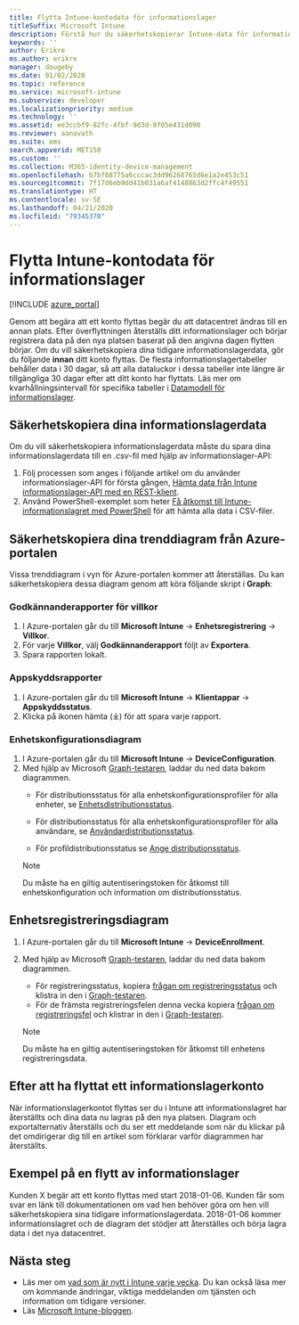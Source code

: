 ```yaml
---
title: Flytta Intune-kontodata för informationslager
titleSuffix: Microsoft Intune
description: Förstå hur du säkerhetskopierar Intune-data för informationslager när du flyttar ditt konto.
keywords: ''
author: Erikre
ms.author: erikre
manager: dougeby
ms.date: 01/02/2020
ms.topic: reference
ms.service: microsoft-intune
ms.subservice: developer
ms.localizationpriority: medium
ms.technology: ''
ms.assetid: ee3ccbf9-82fc-4fbf-9d3d-8f05e431d090
ms.reviewer: aanavath
ms.suite: ems
search.appverid: MET150
ms.custom: ''
ms.collection: M365-identity-device-management
ms.openlocfilehash: b7bf08775a6cccac3dd96268765d6e1a2e453c51
ms.sourcegitcommit: 7f17d6eb9dd41b031a6af4148863d2ffc4f49551
ms.translationtype: HT
ms.contentlocale: sv-SE
ms.lasthandoff: 04/21/2020
ms.locfileid: "79345370"
---
```

# <a name="move-your-intune-data-warehouse-account-data"></a>Flytta Intune-kontodata för informationslager 

[!INCLUDE [azure_portal](../includes/azure_portal.md)]

Genom att begära att ett konto flyttas begär du att datacentret ändras till en annan plats. Efter överflyttningen återställs ditt informationslager och börjar registrera data på den nya platsen baserat på den angivna dagen flytten börjar. Om du vill säkerhetskopiera dina tidigare informationslagerdata, gör du följande **innan** ditt konto flyttas. De flesta informationslagertabeller behåller data i 30 dagar, så att alla dataluckor i dessa tabeller inte längre är tillgängliga 30 dagar efter att ditt konto har flyttats. Läs mer om kvarhållningsintervall för specifika tabeller i [Datamodell för informationslager](reports-ref-data-model.md). 

## <a name="back-up-your-data-warehouse-data"></a>Säkerhetskopiera dina informationslagerdata 

Om du vill säkerhetskopiera informationslagerdata måste du spara dina informationslagerdata till en *.csv*-fil med hjälp av informationslager-API:  

1. Följ processen som anges i följande artikel om du använder informationslager-API för första gången, [Hämta data från Intune informationslager-API med en REST-klient](reports-proc-data-rest.md).
2. Använd PowerShell-exemplet som heter [Få åtkomst till Intune-informationslagret med PowerShell](https://github.com/Microsoft/Intune-Data-Warehouse/tree/master/Samples/PowerShell) för att hämta alla data i CSV-filer. 

## <a name="back-up-your-trend-charts-from-the-azure-portal"></a>Säkerhetskopiera dina trenddiagram från Azure-portalen

Vissa trenddiagram i vyn för Azure-portalen kommer att återställas. Du kan säkerhetskopiera dessa diagram genom att köra följande skript i **Graph**:   

### <a name="terms--conditions-acceptance-reports"></a>Godkännanderapporter för villkor
1. I Azure-portalen går du till **Microsoft Intune** -> **Enhetsregistrering** -> **Villkor**.
2. För varje **Villkor**, välj **Godkännanderapport** följt av **Exportera**.
3. Spara rapporten lokalt.
 
### <a name="app-protection-reports"></a>Appskyddsrapporter  
1. I Azure-portalen går du till **Microsoft Intune** -> **Klientappar** -> **Appskyddsstatus**.
2. Klicka på ikonen hämta (⤓) för att spara varje rapport.

### <a name="device-configuration-charts"></a>Enhetskonfigurationsdiagram 
1. I Azure-portalen går du till **Microsoft Intune** -> **DeviceConfiguration**.
2. Med hjälp av Microsoft [Graph-testaren](https://developer.microsoft.com/graph/graph-explorer), laddar du ned data bakom diagrammen. 
    - För distributionsstatus för alla enhetskonfigurationsprofiler för alla enheter, se [Enhetsdistributionsstatus](https://graph.microsoft.com/beta/reports/deviceConfigurationDeviceActivity/content).

    - För distributionsstatus för alla enhetskonfigurationsprofiler för alla användare, se [Användardistributionsstatus](https://graph.microsoft.com/beta/reports/deviceConfigurationUserActivity/content).

    - För profildistributionsstatus se [Ange distributionsstatus](https://graph.microsoft.com/beta/deviceManagement/deviceConfigurations?$select=id,displayName,lastModifiedDateTime,deviceStatusOverview&$expand=deviceStatusOverview).
  
    > [!NOTE]
    > Du måste ha en giltig autentiseringstoken för åtkomst till enhetskonfiguration och information om distributionsstatus.

## <a name="device-enrollment-charts"></a>Enhetsregistreringsdiagram
1. I Azure-portalen går du till **Microsoft Intune** -> **DeviceEnrollment**.
2. Med hjälp av Microsoft [Graph-testaren](https://developer.microsoft.com/graph/graph-explorer), laddar du ned data bakom diagrammen.
    - För registreringsstatus, kopiera [frågan om registreringsstatus](https://graph.microsoft.com/beta/reports/managedDeviceEnrollmentFailureTrends()/content) och klistra in den i [Graph-testaren](https://developer.microsoft.com/graph/graph-explorer).
    - För de främsta registreringsfelen denna vecka kopiera [frågan om registreringsfel](https://graph.microsoft.com/beta/reports/managedDeviceEnrollmentTopFailures(period=null)/content) och klistrar in den i [Graph-testaren](https://developer.microsoft.com/graph/graph-explorer).

    > [!NOTE]
    > Du måste ha en giltig autentiseringstoken för åtkomst till enhetens registreringsdata. 

## <a name="after-a-data-warehouse-account-move"></a>Efter att ha flyttat ett informationslagerkonto

När informationslagerkontot flyttas ser du i Intune att informationslagret har återställts och dina data nu lagras på den nya platsen. Diagram och exportalternativ återställs och du ser ett meddelande som när du klickar på det omdirigerar dig till en artikel som förklarar varför diagrammen har återställts.  

## <a name="data-warehouse-move-example"></a>Exempel på en flytt av informationslager 

Kunden X begär att ett konto flyttas med start 2018-01-06. Kunden får som svar en länk till dokumentationen om vad hen behöver göra om hen vill säkerhetskopiera sina tidigare informationslagerdata. 2018-01-06 kommer informationslagret och de diagram det stödjer att återställes och börja lagra data i det nya datacentret. 

## <a name="next-steps"></a>Nästa steg

- Läs mer om [vad som är nytt i Intune varje vecka](../fundamentals/whats-new.md). Du kan också läsa mer om kommande ändringar, viktiga meddelanden om tjänsten och information om tidigare versioner.
- Läs [Microsoft Intune-bloggen](https://go.microsoft.com/fwlink/?LinkID=273882).
